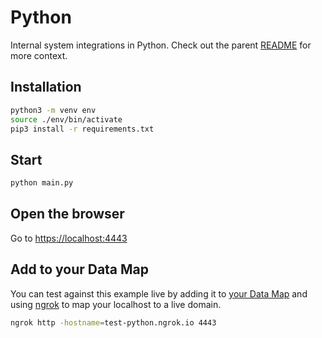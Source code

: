 # Python

Internal system integrations in Python. Check out the parent [README](../README.md) for more context.

## Installation

```sh
python3 -m venv env
source ./env/bin/activate
pip3 install -r requirements.txt
```

## Start

```sh
python main.py
```

## Open the browser

Go to [https://localhost:4443](https://localhost:4443)

## Add to your Data Map

You can test against this example live by adding it to [your Data Map](https://app.transcend.io/data-map/silos?integrationName=server) and using [ngrok](https://ngrok.com/) to map your localhost to a live domain.

```sh
ngrok http -hostname=test-python.ngrok.io 4443
```
